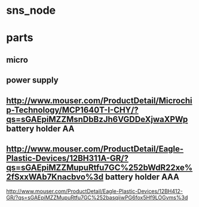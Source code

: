 sns_node
=====
parts
=====
micro
-----
power supply
-----
http://www.mouser.com/ProductDetail/Microchip-Technology/MCP1640T-I-CHY/?qs=sGAEpiMZZMsnDbBzJh6VGDDeXjwaXPWp
battery holder AA
-----
http://www.mouser.com/ProductDetail/Eagle-Plastic-Devices/12BH311A-GR/?qs=sGAEpiMZZMupuRtfu7GC%252bWdR22xe%2fSxxWAb7Knacbvo%3d
battery holder AAA
-----
http://www.mouser.com/ProductDetail/Eagle-Plastic-Devices/12BH412-GR/?qs=sGAEpiMZZMupuRtfu7GC%252basqiiwPG6fox5Hf9LOGvms%3d
